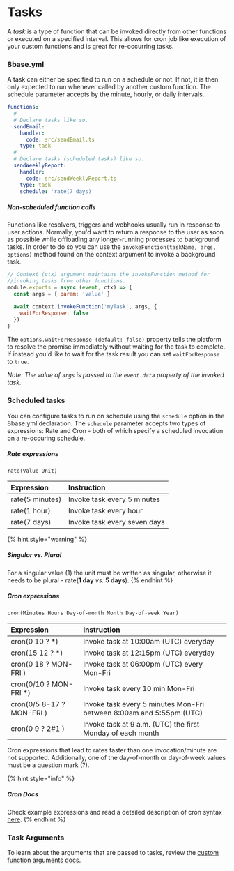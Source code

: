 # Tasks

A *task* is a type of function that can be invoked directly from other functions or executed on a specified interval. This allows for cron job like execution of your custom functions and is great for re-occurring tasks.


### 8base.yml
A task can either be specified to run on a schedule or not. If not, it is then only expected to run whenever called by another custom function. The schedule parameter accepts by the minute, hourly, or daily intervals.

```yaml
functions:
  #
  # Declare tasks like so.
  sendEmail:
    handler:
      code: src/sendEmail.ts
    type: task
  #
  # Declare tasks (scheduled tasks) like so.
  sendWeeklyReport:
    handler:
      code: src/sendWeeklyReport.ts
    type: task
    schedule: 'rate(7 days)'
```

##### Non-scheduled function calls
Functions like resolvers, triggers and webhooks usually run in response to user actions. Normally, you'd want to return a response to the user as soon as possible while offloading any longer-running processes to background tasks. In order to do so you can use the `invokeFunction(taskName, args, options)` method found on the context argument to invoke a background task.

```javascript
// Context (ctx) argument maintains the invokeFunction method for
//invoking tasks from other functions.
module.exports = async (event, ctx) => {
  const args = { param: 'value' }

  await context.invokeFunction('myTask', args, {
    waitForResponse: false
  })
}
```

The `options.waitForResponse (default: false)` property tells the platform to resolve the promise immediately without waiting for the task to complete. If instead you'd like to wait for the task result you can set `waitForResponse` to `true`.

*Note: The value of `args` is passed to the `event.data` property of the invoked task.*

### Scheduled tasks
You can configure tasks to run on schedule using the `schedule` option in the 8base.yml declaration. The `schedule` parameter accepts two types of expressions: Rate and Cron - both of which specify a scheduled invocation on a re-occuring schedule.

##### Rate expressions
`rate(Value Unit)`

| Expression | Instruction |
| :--- | :--- |
| rate(5 minutes) | Invoke task every 5 minutes |
| rate(1 hour) | Invoke task every hour |
| rate(7 days) | Invoke task every seven days |

{% hint style="warning" %}
##### Singular vs. Plural

For a singular value (1) the unit must be written as singular, otherwise it needs to be plural - rate(**1 day** *vs.* **5 days**).
{% endhint %}

##### Cron expressions
`cron(Minutes Hours Day-of-month Month Day-of-week Year)`

| Expression | Instruction |
| :--- | :--- |
| cron(0 10 ? *) | Invoke task at 10:00am (UTC) everyday |
| cron(15 12 ? *) | Invoke task at 12:15pm (UTC) everyday |
| cron(0 18 ? MON-FRI ) | Invoke task at 06:00pm (UTC) every Mon-Fri |
| cron(0/10 ? MON-FRI *) | Invoke task every 10 min Mon-Fri |
| cron(0/5 8-17 ? MON-FRI ) | Invoke task every 5 minutes Mon-Fri between 8:00am and 5:55pm (UTC) |
| cron(0 9 ? 2#1 ) | Invoke task at 9 a.m. (UTC) the first Monday of each month |

Cron expressions that lead to rates faster than one invocation/minute are not supported. Additionally, one of the day-of-month or day-of-week values must be a question mark (?).

{% hint style="info" %}
##### Cron Docs

Check example expressions and read a detailed description of cron syntax [here](https://docs.aws.amazon.com/lambda/latest/dg/tutorial-scheduled-events-schedule-expressions.html?shortFooter=true).
{% endhint %}

### Task Arguments
To learn about the arguments that are passed to tasks, review the [custom function arguments docs.](./README.md#custom-function-arguments)
